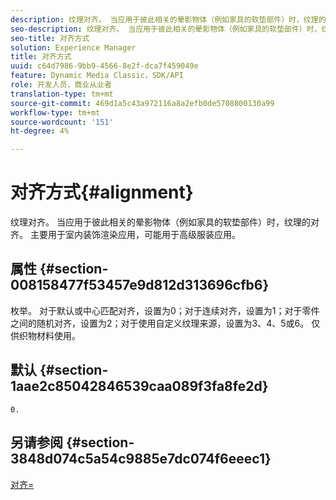 ```yaml
---
description: 纹理对齐。 当应用于彼此相关的晕影物体（例如家具的软垫部件）时，纹理的对齐。 主要用于室内装饰渲染应用，可能用于高级服装应用。
seo-description: 纹理对齐。 当应用于彼此相关的晕影物体（例如家具的软垫部件）时，纹理的对齐。 主要用于室内装饰渲染应用，可能用于高级服装应用。
seo-title: 对齐方式
solution: Experience Manager
title: 对齐方式
uuid: c64d7986-9bb9-4566-8e2f-dca7f459049e
feature: Dynamic Media Classic，SDK/API
role: 开发人员，商业从业者
translation-type: tm+mt
source-git-commit: 469d1a5c43a972116a8a2efb0de5708800130a99
workflow-type: tm+mt
source-wordcount: '151'
ht-degree: 4%

---
```



# 对齐方式{#alignment}

纹理对齐。 当应用于彼此相关的晕影物体（例如家具的软垫部件）时，纹理的对齐。 主要用于室内装饰渲染应用，可能用于高级服装应用。

## 属性 {#section-008158477f53457e9d812d313696cfb6}

枚举。 对于默认或中心匹配对齐，设置为0；对于连续对齐，设置为1；对于零件之间的随机对齐，设置为2；对于使用自定义纹理来源，设置为3、4、5或6。 仅供织物材料使用。

## 默认 {#section-1aae2c85042846539caa089f3fa8fe2d}

`0.`

## 另请参阅 {#section-3848d074c5a54c9885e7dc074f6eeec1}

[对齐=](../../../../../ir-api/http-protocol/image-rendering-api-ref/c-ir-http-protocol-ref/c-ir-http-protocol-command-reference/r-ir-align.md#reference-4d63baa522ce42f9b15167ba34c5c6a7)
